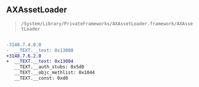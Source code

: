 ## AXAssetLoader

> `/System/Library/PrivateFrameworks/AXAssetLoader.framework/AXAssetLoader`

```diff

-3148.7.4.0.0
-  __TEXT.__text: 0x13088
+3148.7.6.2.0
+  __TEXT.__text: 0x13084
   __TEXT.__auth_stubs: 0x5d0
   __TEXT.__objc_methlist: 0x1044
   __TEXT.__const: 0xd0

```
